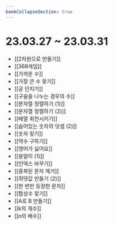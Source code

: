 ```yaml
---
bookCollapseSection: true
---
```

# 23.03.27 ~ 23.03.31

- [[2차원으로 만들기]]
- [[369게임]]
- [[가까운 수]]
- [[가장 큰 수 찾기]]
- [[공 던지기]]
- [[구슬을 나누는 경우의 수]]
- [[문자열 정렬하기 (1)]]
- [[문자열 정렬하기 (2)]]
- [[배열 회전시키기]]
- [[숨어있는 숫자의 덧셈 (2)]]
- [[숫자 찾기]]
- [[약수 구하기]]
- [[영어가 싫어요]]
- [[옹알이 (1)]]
- [[인덱스 바꾸기]]
- [[중복된 문자 제거]]
- [[최댓값 만들기 (2)]]
- [[한 번만 등장한 문자]]
- [[합성수 찾기]]
- [[A로 B 만들기]]
- [[k의 개수]]
- [[n의 배수]]